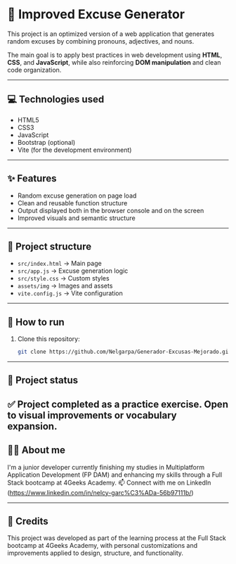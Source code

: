 # 🧠 Improved Excuse Generator

This project is an optimized version of a web application that generates random excuses by combining pronouns, adjectives, and nouns.

The main goal is to apply best practices in web development using **HTML**, **CSS**, and **JavaScript**, while also reinforcing **DOM manipulation** and clean code organization.

---

## 💻 Technologies used

- HTML5  
- CSS3  
- JavaScript  
- Bootstrap (optional)  
- Vite (for the development environment)

---

## ✨ Features

- Random excuse generation on page load  
- Clean and reusable function structure  
- Output displayed both in the browser console and on the screen  
- Improved visuals and semantic structure

---

## 📁 Project structure

- `src/index.html` → Main page  
- `src/app.js` → Excuse generation logic  
- `src/style.css` → Custom styles  
- `assets/img` → Images and assets  
- `vite.config.js` → Vite configuration

---


## 🚀 How to run

1. Clone this repository:
   ```bash
   git clone https://github.com/Nelgarpa/Generador-Excusas-Mejorado.git

---
   
## 📌 Project status
✅ Project completed as a practice exercise. Open to visual improvements or vocabulary expansion.
---

## 🙋‍♀️ About me
I'm a junior developer currently finishing my studies in Multiplatform Application Development (FP DAM) and enhancing my skills through a Full Stack bootcamp at 4Geeks Academy.
📫 Connect with me on LinkedIn (https://www.linkedin.com/in/nelcy-garc%C3%ADa-56b97111b/)

---

## 📝 Credits
This project was developed as part of the learning process at the Full Stack bootcamp at 4Geeks Academy, with personal customizations and improvements applied to design, structure, and functionality.